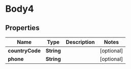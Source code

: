 
# Body4

## Properties
Name | Type | Description | Notes
------------ | ------------- | ------------- | -------------
**countryCode** | **String** |  |  [optional]
**phone** | **String** |  |  [optional]



